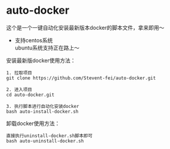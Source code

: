 # auto-docker

这个是一个一键自动化安装最新版本docker的脚本文件，拿来即用～

* 支持centos系统  
ubuntu系统支持正在路上～

安装最新版docker使用方法：

```shell
1. 拉取项目
git clone https://github.com/Stevent-fei/auto-docker.git

2. 进入项目
cd auto-docker.git

3. 执行脚本进行自动化安装docker
bash auto-install-docker.sh
```

卸载docker使用方法：

```shell
直接执行uninstall-docker.sh脚本即可
bash auto-uninstall-docker.sh
```